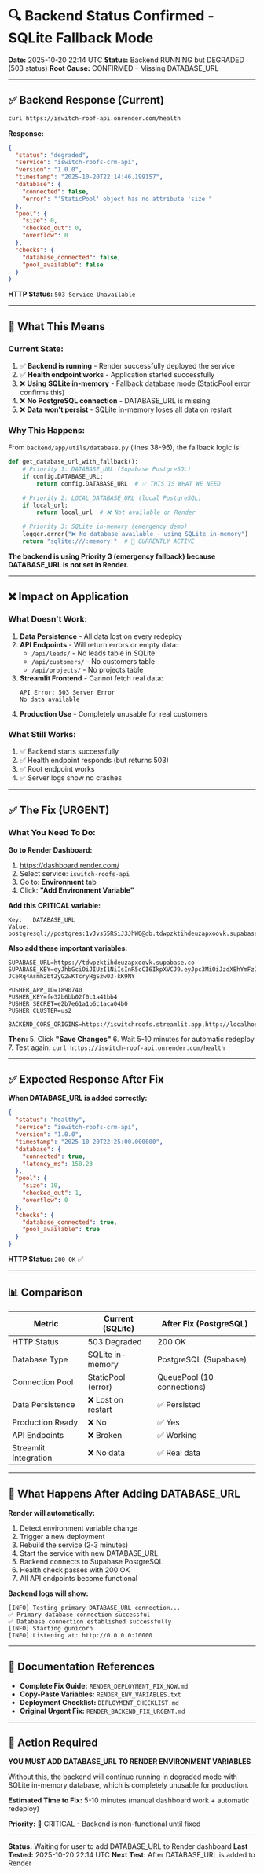 # 🔍 Backend Status Confirmed - SQLite Fallback Mode

**Date:** 2025-10-20 22:14 UTC
**Status:** Backend RUNNING but DEGRADED (503 status)
**Root Cause:** CONFIRMED - Missing DATABASE_URL

---

## ✅ Backend Response (Current)

```bash
curl https://iswitch-roof-api.onrender.com/health
```

**Response:**
```json
{
  "status": "degraded",
  "service": "iswitch-roofs-crm-api",
  "version": "1.0.0",
  "timestamp": "2025-10-20T22:14:46.199157",
  "database": {
    "connected": false,
    "error": "'StaticPool' object has no attribute 'size'"
  },
  "pool": {
    "size": 0,
    "checked_out": 0,
    "overflow": 0
  },
  "checks": {
    "database_connected": false,
    "pool_available": false
  }
}
```

**HTTP Status:** `503 Service Unavailable`

---

## 🚨 What This Means

### Current State:
1. ✅ **Backend is running** - Render successfully deployed the service
2. ✅ **Health endpoint works** - Application started successfully
3. ❌ **Using SQLite in-memory** - Fallback database mode (StaticPool error confirms this)
4. ❌ **No PostgreSQL connection** - DATABASE_URL is missing
5. ❌ **Data won't persist** - SQLite in-memory loses all data on restart

### Why This Happens:

From `backend/app/utils/database.py` (lines 38-96), the fallback logic is:

```python
def get_database_url_with_fallback():
    # Priority 1: DATABASE_URL (Supabase PostgreSQL)
    if config.DATABASE_URL:
        return config.DATABASE_URL  # ✅ THIS IS WHAT WE NEED

    # Priority 2: LOCAL_DATABASE_URL (local PostgreSQL)
    if local_url:
        return local_url  # ❌ Not available on Render

    # Priority 3: SQLite in-memory (emergency demo)
    logger.error("❌ No database available - using SQLite in-memory")
    return "sqlite:///:memory:"  # 🔴 CURRENTLY ACTIVE
```

**The backend is using Priority 3 (emergency fallback) because DATABASE_URL is not set in Render.**

---

## ❌ Impact on Application

### What Doesn't Work:
1. **Data Persistence** - All data lost on every redeploy
2. **API Endpoints** - Will return errors or empty data:
   - `/api/leads/` - No leads table in SQLite
   - `/api/customers/` - No customers table
   - `/api/projects/` - No projects table
3. **Streamlit Frontend** - Cannot fetch real data:
   ```
   API Error: 503 Server Error
   No data available
   ```
4. **Production Use** - Completely unusable for real customers

### What Still Works:
1. ✅ Backend starts successfully
2. ✅ Health endpoint responds (but returns 503)
3. ✅ Root endpoint works
4. ✅ Server logs show no crashes

---

## ✅ The Fix (URGENT)

### What You Need To Do:

**Go to Render Dashboard:**
1. https://dashboard.render.com/
2. Select service: `iswitch-roofs-api`
3. Go to: **Environment** tab
4. Click: **"Add Environment Variable"**

**Add this CRITICAL variable:**
```
Key:   DATABASE_URL
Value: postgresql://postgres:1vJvs55RSiJ3JhWO@db.tdwpzktihdeuzapxoovk.supabase.co:5432/postgres
```

**Also add these important variables:**
```
SUPABASE_URL=https://tdwpzktihdeuzapxoovk.supabase.co
SUPABASE_KEY=eyJhbGciOiJIUzI1NiIsInR5cCI6IkpXVCJ9.eyJpc3MiOiJzdXBhYmFzZSIsInJlZiI6InRkd3B6a3RpaGRldXphcHhvb3ZrIiwicm9sZSI6ImFub24iLCJpYXQiOjE3NTk2MDQyODgsImV4cCI6MjA3NTE4MDI4OH0.RHDETB-JCeRq4Asmh2bt2yG2wKTcryHgSzw03-kK9NY

PUSHER_APP_ID=1890740
PUSHER_KEY=fe32b6bb02f0c1a41bb4
PUSHER_SECRET=e2b7e61a1b6c1aca04b0
PUSHER_CLUSTER=us2

BACKEND_CORS_ORIGINS=https://iswitchroofs.streamlit.app,http://localhost:8501
```

**Then:**
5. Click **"Save Changes"**
6. Wait 5-10 minutes for automatic redeploy
7. Test again: `curl https://iswitch-roof-api.onrender.com/health`

---

## ✅ Expected Response After Fix

**When DATABASE_URL is added correctly:**

```json
{
  "status": "healthy",
  "service": "iswitch-roofs-crm-api",
  "version": "1.0.0",
  "timestamp": "2025-10-20T22:25:00.000000",
  "database": {
    "connected": true,
    "latency_ms": 150.23
  },
  "pool": {
    "size": 10,
    "checked_out": 1,
    "overflow": 0
  },
  "checks": {
    "database_connected": true,
    "pool_available": true
  }
}
```

**HTTP Status:** `200 OK` ✅

---

## 📊 Comparison

| Metric | Current (SQLite) | After Fix (PostgreSQL) |
|--------|-----------------|------------------------|
| HTTP Status | 503 Degraded | 200 OK |
| Database Type | SQLite in-memory | PostgreSQL (Supabase) |
| Connection Pool | StaticPool (error) | QueuePool (10 connections) |
| Data Persistence | ❌ Lost on restart | ✅ Persisted |
| Production Ready | ❌ No | ✅ Yes |
| API Endpoints | ❌ Broken | ✅ Working |
| Streamlit Integration | ❌ No data | ✅ Real data |

---

## 🔄 What Happens After Adding DATABASE_URL

**Render will automatically:**
1. Detect environment variable change
2. Trigger a new deployment
3. Rebuild the service (2-3 minutes)
4. Start the service with new DATABASE_URL
5. Backend connects to Supabase PostgreSQL
6. Health check passes with 200 OK
7. All API endpoints become functional

**Backend logs will show:**
```
[INFO] Testing primary DATABASE_URL connection...
✅ Primary database connection successful
✅ Database connection established successfully
[INFO] Starting gunicorn
[INFO] Listening at: http://0.0.0.0:10000
```

---

## 📝 Documentation References

- **Complete Fix Guide:** `RENDER_DEPLOYMENT_FIX_NOW.md`
- **Copy-Paste Variables:** `RENDER_ENV_VARIABLES.txt`
- **Deployment Checklist:** `DEPLOYMENT_CHECKLIST.md`
- **Original Urgent Fix:** `RENDER_BACKEND_FIX_URGENT.md`

---

## 🎯 Action Required

**YOU MUST ADD DATABASE_URL TO RENDER ENVIRONMENT VARIABLES**

Without this, the backend will continue running in degraded mode with SQLite in-memory database, which is completely unusable for production.

**Estimated Time to Fix:** 5-10 minutes (manual dashboard work + automatic redeploy)

**Priority:** 🔴 CRITICAL - Backend is non-functional until fixed

---

**Status:** Waiting for user to add DATABASE_URL to Render dashboard
**Last Tested:** 2025-10-20 22:14 UTC
**Next Test:** After DATABASE_URL is added to Render

